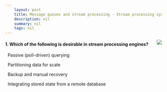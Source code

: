 ```yaml
---
    layout: post
    title: Message queues and stream processing - Stream processing systems
    description: nil
    summary: nil
    tags: nil
---
```



 <a target="_blank" href="https://docs.microsoft.com/en-us/learn/modules/cmu-message-queues-streams/3-stream-processing-systems/"><i class="fas fa-external-link-alt"></i> </a>
 <img align="right" src="https://docs.microsoft.com/en-us/learn/achievements/cmu-cloud-developer/message-queues-stream-processing.svg">
####  1. Which of the following is desirable in stream processing engines?


<i class='far fa-square'></i> &nbsp;&nbsp;Passive (poll-driven) querying

<i class='fas fa-check-square' style='color: Dodgerblue;'></i> &nbsp;&nbsp;Partitioning data for scale

<i class='far fa-square'></i> &nbsp;&nbsp;Backup and manual recovery

<i class='far fa-square'></i> &nbsp;&nbsp;Integrating stored state from a remote database
<br />
<br />
<br />
